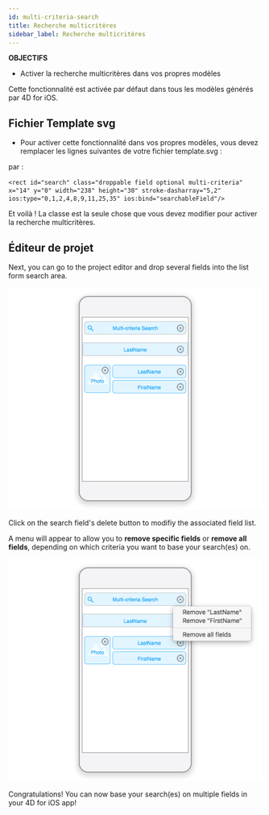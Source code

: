 ```yaml
---
id: multi-criteria-search
title: Recherche multicritères
sidebar_label: Recherche multicritères
---
```

<div class = "objectives"> 

**OBJECTIFS**

* Activer la recherche multicritères dans vos propres modèles</div> 

Cette fonctionnalité est activée par défaut dans tous les modèles générés par 4D for iOS.

## Fichier Template svg

* Pour activer cette fonctionnalité dans vos propres modèles, vous devez remplacer les lignes suivantes de votre fichier template.svg :

    <rect id="search" class="droppable field optional" x="14" y="0" width="238" height="30" stroke-dasharray="5,2" ios:type="0,1,2,4,8,9,11,25,35" ios:bind="searchableField"/>
    
    

par :

    <rect id="search" class="droppable field optional multi-criteria" x="14" y="0" width="238" height="30" stroke-dasharray="5,2" ios:type="0,1,2,4,8,9,11,25,35" ios:bind="searchableField"/>
    
    

Et voilà ! La classe est la seule chose que vous devez modifier pour activer la recherche multicritères.

## Éditeur de projet

Next, you can go to the project editor and drop several fields into the list form search area.

![Multi-criteria search in the project editor](assets/multi-criteria-search/multi-criteria-search-forms-section.png)

Click on the search field's delete button to modifiy the associated field list.

A menu will appear to allow you to **remove specific fields** or **remove all fields**, depending on which criteria you want to base your search(es) on.

![Modify Multi-criteria search fields](assets/multi-criteria-search/multi-criteria-search-forms-section-remove-fields.png)

Congratulations! You can now base your search(es) on multiple fields in your 4D for iOS app!